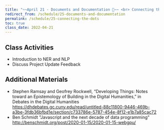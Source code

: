 ```yaml
---
title: "~~April 21 - Documents and Documentation 📑~~ <br> Connecting the Dots 🧩"
redirect_from: /schedule/25-documents-and-documentation
permalink: /schedule/25-connecting-the-dots
toc: true
class_date: 2022-04-21
---
```


## Class Activities

- Introduction to NER and NLP
- Discuss Project Update Feedback

## Additional Materials

- Stephen Ramsay and Geofrey Rockwell, “Developing Things: Notes toward an Epistemology of Building in the Digital Humanities,” in Debates in the Digital Humanities <https://dhdebates.gc.cuny.edu/read/untitled-88c11800-9446-469b-a3be-3fdb36bfbd1e/section/c733786e-5787-454e-8f12-e1b7a85cac72>
- Ben Schmidt "Javascript and the next decade of data programming" <http://benschmidt.org/post/2020-01-15/2020-01-15-webgpu/>
